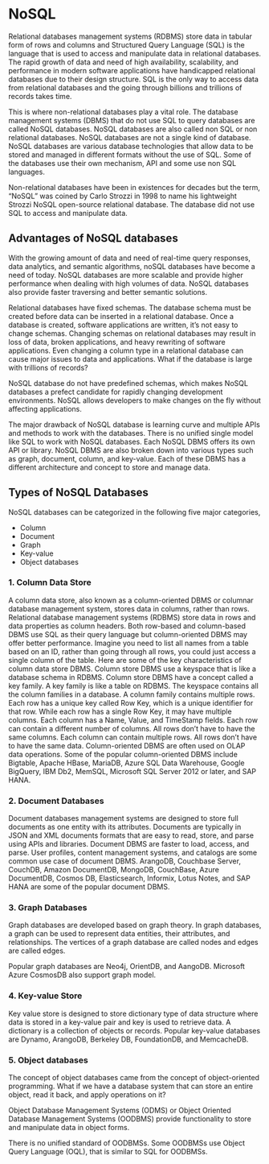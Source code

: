 # NoSQL

Relational databases management systems (RDBMS) store data in tabular form of rows and columns and Structured Query Language (SQL) is the language that is used to access and manipulate data in relational databases. The rapid growth of data and need of high availability, scalability, and performance in modern software applications have handicapped relational databases due to their design structure. SQL is the only way to access data from relational databases and the going through billions and trillions of records takes time.
 
This is where non-relational databases play a vital role. The database management systems (DBMS) that do not use SQL to query databases are called NoSQL databases. NoSQL databases are also called non SQL or non relational databases. NoSQL databases are not a single kind of database. NoSQL databases are various database technologies that allow data to be stored and managed in different formats without the use of SQL. Some of the databases use their own mechanism, API and some use non SQL languages.
 
Non-relational databases have been in existences for decades but the term, “NoSQL” was coined by Carlo Strozzi in 1998 to name his lightweight Strozzi NoSQL open-source relational database. The database did not use SQL to access and manipulate data.

## Advantages of NoSQL databases

With the growing amount of data and need of real-time query responses, data analytics, and semantic algorithms, noSQL databases have become a need of today. NoSQL databases are more scalable and provide higher performance when dealing with high volumes of data. NoSQL databases also provide faster traversing and better semantic solutions.
 
Relational databases have fixed schemas. The database schema must be created before data can be inserted in a relational database. Once a database is created, software applications are written, it’s not easy to change schemas. Changing schemas on relational databases may result in loss of data, broken applications, and heavy rewriting of software applications. Even changing a column type in a relational database can cause major issues to data and applications. What if the database is large with trillions of records?
 
NoSQL database do not have predefined schemas, which makes NoSQL databases a prefect candidate for rapidly changing development environments. NoSQL allows developers to make changes on the fly without affecting applications.
 
The major drawback of NoSQL database is learning curve and multiple APIs and methods to work with the databases. There is no unified single model like SQL to work with NoSQL databases. Each NoSQL DBMS offers its own API or library. NoSQL DBMS are also broken down into various types such as graph, document, column, and key-value. Each of these DBMS has a different architecture and concept to store and manage data.

## Types of NoSQL Databases

NoSQL databases can be categorized in the following five major categories,
* Column
* Document
* Graph
* Key-value
* Object databases

### 1. Column Data Store

A column data store, also known as a column-oriented DBMS or columnar database management system, stores data in columns, rather than rows. Relational database management systems (RDBMS) store data in rows and data properties as column headers. Both row-based and column-based DBMS use SQL as their query language but column-oriented DBMS may offer better performance. Imagine you need to list all names from a table based on an ID, rather than going through all rows, you could just access a single column of the table.
Here are some of the key characteristics of column data store DBMS.
Column store DBMS use a keyspace that is like a database schema in RDBMS.
Column store DBMS have a concept called a key family. A key family is like a table on RDBMS. The keyspace contains all the column families in a database.
A column family contains multiple rows. Each row has a unique key called Row Key, which is a unique identifier for that row. While each row has a single Row Key, it may have multiple columns. Each column has a Name, Value, and TimeStamp fields.
Each row can contain a different number of columns. All rows don’t have to have the same columns.
Each column can contain multiple rows. All rows don’t have to have the same data.
Column-oriented DBMS are often used on OLAP data operations. Some of the popular column-oriented DBMS include Bigtable, Apache HBase, MariaDB, Azure SQL Data Warehouse, Google BigQuery, IBM Db2, MemSQL, Microsoft SQL Server 2012 or later, and SAP HANA.

### 2. Document Databases

Document databases management systems are designed to store full documents as one entity with its attributes. Documents are typically in JSON and XML documents formats that are easy to read, store, and parse using APIs and libraries. Document DBMS are faster to load, access, and parse. User profiles, content management systems, and catalogs are some common use case of document DBMS.
ArangoDB, Couchbase Server, CouchDB, Amazon DocumentDB, MongoDB, CouchBase, Azure DocumentDB, Cosmos DB, Elasticsearch, Informix, Lotus Notes, and SAP HANA are some of the popular document DBMS.

### 3. Graph Databases

Graph databases are developed based on graph theory. In graph databases, a graph can be used to represent data entities, their attributes, and relationships. The vertices of a graph database are called nodes and edges are called edges.
 
Popular graph databases are Neo4j, OrientDB, and AangoDB. Microsoft Azure CosmosDB also support graph model.

### 4. Key-value Store

Key value store is designed to store dictionary type of data structure where data is stored in a key-value pair and key is used to retrieve data. A dictionary is a collection of objects or records. Popular key-value databases are Dynamo, ArangoDB, Berkeley DB, FoundationDB, and MemcacheDB.

### 5. Object databases

The concept of object databases came from the concept of object-oriented programming. What if we have a database system that can store an entire object, read it back, and apply operations on it?
 
Object Database Management Systems (ODMS) or Object Oriented Database Management Systems (OODBMS) provide functionality to store and manipulate data in object forms.
 
There is no unified standard of OODBMSs. Some OODBMSs use Object Query Language (OQL), that is similar to SQL for OODBMSs.